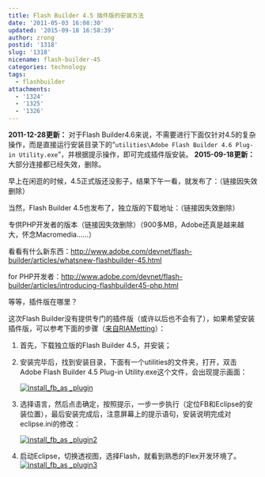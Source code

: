 ```yaml
---
title: Flash Builder 4.5 插件版的安装方法
date: '2011-05-03 16:08:30'
updated: '2015-09-18 16:58:39'
author: zrong
postid: '1318'
slug: '1318'
nicename: flash-builder-45
categories: technology
tags:
  - flashbuilder
attachments:
  - '1324'
  - '1325'
  - '1326'
---
```


**2011-12-28更新：** 对于Flash Builder4.6来说，不需要进行下面仅针对4.5的复杂操作，而是直接运行安装目录下的“`utilities\Adobe Flash Builder 4.6 Plug-in Utility.exe`”，并根据提示操作，即可完成插件版安装。
**2015-09-18更新：** 大部分连接都已经失效，删除。

早上在闲逛的时候，4.5正式版还没影子，结果下午一看，就发布了：（链接因失效删除）

当然，Flash Builder 4.5也发布了，独立版的下载地址：（链接因失效删除）

专供PHP开发者的版本（链接因失效删除）（900多MB，Adobe还真是越来越大，怀念Macromedia……）

看看有什么新东西：<http://www.adobe.com/devnet/flash-builder/articles/whatsnew-flashbuilder-45.html>

for PHP开发者：<http://www.adobe.com/devnet/flash-builder/articles/introducing-flashbuilder45-php.html>

等等，插件版在哪里？<!--more-->

这次Flash Builder没有提供专门的插件版（或许以后也不会有了），如果希望安装插件版，可以参考下面的步骤（[来自RIAMetting](http://www.riameeting.com/node/1011)）：

1.  首先，下载独立版的Flash Builder 4.5，并安装；
2.  安装完毕后，找到安装目录，下面有一个utilities的文件夹，打开，双击Adobe Flash Builder 4.5 Plug-in Utility.exe这个文件，会出现提示画面：  

    [![](/uploads/2011/05/install_fb_as-_plugin.png "install_fb_as _plugin")](/uploads/2011/05/install_fb_as-_plugin.png)
3.  选择语言，然后点击确定，按照提示，一步一步执行（定位FB和Eclipse的安装位置），最后安装完成后，注意屏幕上的提示语句，安装说明完成对eclipse.ini的修改：  

    [![](/uploads/2011/05/install_fb_as-_plugin2.png "install_fb_as _plugin2")](/uploads/2011/05/install_fb_as-_plugin2.png)
4.  启动Eclipse，切换透视图，选择Flash，就看到熟悉的Flex开发环境了。[![](/uploads/2011/05/install_fb_as-_plugin3.png "install_fb_as _plugin3")](/uploads/2011/05/install_fb_as-_plugin3.png)

